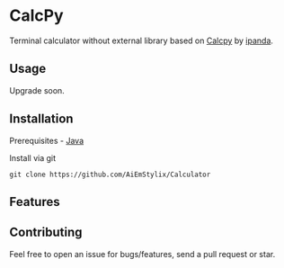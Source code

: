 # CalcPy

Terminal calculator without external library based on [Calcpy](https://github.com/idanpa/calcpy) by [ipanda](https://github.com/idanpa).

## Usage

Upgrade soon.

## Installation
Prerequisites - [Java](https://www.oracle.com/java/technologies/downloads//)

Install via git
```
git clone https://github.com/AiEmStylix/Calculator
```


## Features

## Contributing
Feel free to open an issue for bugs/features,  send a pull request  or star.